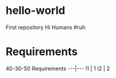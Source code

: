# hello-world
First repository
Hi Humans #ruh
# Requirements
40-30-50
Requirements
---|---
l1 | 1
l2 | 2
